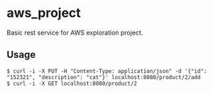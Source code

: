 # aws_project
Basic rest service for AWS exploration project.

## Usage
``` 
$ curl -i -X PUT -H "Content-Type: application/json" -d '{"id": "152321", "description": "cat"}' localhost:8080/product/2/add
$ curl -i -X GET localhost:8080/product/2
```